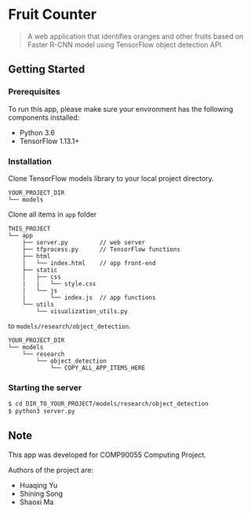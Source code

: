 # Fruit Counter

> A web application that identifies oranges and other fruits based on Faster R-CNN model using TensorFlow object detection API.

## Getting Started

### Prerequisites
To run this app, please make sure your environment has the following components installed:
  - Python 3.6
  - TensorFlow 1.13.1+

### Installation
Clone TensorFlow models library to your local project directory.

```
YOUR_PROJECT_DIR
└── models
```

Clone all items in `app` folder
```
THIS_PROJECT
└── app
    ├── server.py         // web server
    ├── tfprocess.py      // TensorFlow functions
    ├── html
    |   └── index.html    // app front-end
    ├── static
    |   ├── css
    |   |   └── style.css
    |   └── js
    |       └── index.js  // app functions
    └── utils
        └── visualization_utils.py

```


to `models/research/object_detection`.
```
YOUR_PROJECT_DIR
└── models
    └── research
        └── object_detection
            └── COPY_ALL_APP_ITEMS_HERE
```

### Starting the server
```bash
$ cd DIR_TO_YOUR_PROJECT/models/research/object_detection
$ python3 server.py
```

## Note
This app was developed for COMP90055 Computing Project.

Authors of the project are:
  - Huaqing Yu
  - Shining Song
  - Shaoxi Ma
